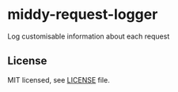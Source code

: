 # middy-request-logger
Log customisable information about each request

## License

MIT licensed, see [LICENSE](./LICENSE) file.
